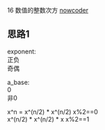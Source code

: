 16 数值的整数次方
[nowcoder](https://www.nowcoder.com/practice/1a834e5e3e1a4b7ba251417554e07c00?tpId=13&tqId=11165&tPage=1&rp=1&ru=/ta/coding-interviews&qru=/ta/coding-interviews/question-ranking)

## 思路1
exponent:  
正负  
奇偶  
  
a_base:  
0  
非0  
  
x^n = x^(n/2) * x^(n/2)        x%2==0  
x^(n/2) * x^(n/2) * x    x%2==1  
